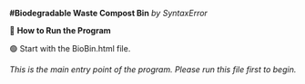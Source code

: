 **#Biodegradable Waste Compost Bin** _by SyntaxError_

📂 **How to Run the Program** <br>
<p>  🟢 Start with the BioBin.html file. <br><p><i>This is the main entry point of the program. Please run this file first to begin.</i></p>
